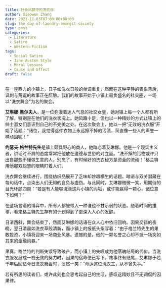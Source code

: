 ```yaml
---
title: 社会风镜中的洗衣日
author: Xiaowen Zhang
date: 2021-11-03T07:00:00+08:00
slug: the-day-of-laundry-amongst-society
type: post
categories:
  - Literature
  - Satire
  - Western Fiction
tags:
  - Social Satire
  - Jane Austen Style
  - Moral Lessons
  - Cause and Effect
draft: false
---
```


在一座西方的小镇上，日子如洗衣日般的单调重复，然而在这种平静的表象背后，讽刺与荒诞的故事正在酝酿。我们的故事开始于小镇上最负盛名的社交圈，一场以"洗衣舞会"为名的聚会。

**艾琳娜·黑尔夫人**，是一位弥漫着迷人气息的社交女皇，她对镇上每一个人都有所了解，特别是在他们的洗衣状况上。她风趣十足，但也以一种精妙的方式让镇上的绅士淑女们意识到自己的不完美之处。在这次聚会上，她以一把“无效的洗衣服”开始了话题：“诸位，我觉得这件衣物上永远擦不掉的污渍，简直像一些人的声誉一样顽固呢！”

**约瑟夫·格兰特先生**是镇上颇具野心的商人，他暗恋着艾琳娜。他是一个现实主义者，讲话时不屑的态度常常把他放在道德与世俗的对立面。“洗不掉的污物或许只出自那些不懂做生意的人，别忘了，有时候好的洗衣秘方是资金的流动！”格兰特用他那双聪慧的眼睛盯着人们。

洗衣舞会继续进行，围绕紡织品展开了乏味却妙趣横生的话题。暗语与双关潜藏在每句话中，点染出人们无知的自负与虚伪。与此同时，艾琳娜微微一笑，用期待的目光环顾四周：“若是有人能够洗涤这片小镇的污垢，或许能赢得一颗心，诸位意下如何？”

在这场言语的博弈中，所有人都被带入一种谁也不甘示弱的状态。随着时间的推移，看来格兰特先生存有的计划得到了更深入人心的发酵。

日渐西斜，舞会结束了，然而艾琳娜的话语在众人心中依旧回响。因果交错的夜晚，翌日清晨如洗衣草般清新，而小镇上的报纸头条写着：“由于格兰特先生的果敢投资，小镇将迎来一场商业风暴。遗憾的是，他的一颗名誉之心却不抵一场突如其来的金融风暴。”

果真，格兰特的判断失误导致破产，而小镇上的失叹成为他落魄结局的代价。当洗衣服发展成一桩无效的努力时，因果的宿命便已写下。故事终有结尾，艾琳娜于若干年后回忆今日洗衣舞会时，淡然一笑：“命运这位洗衣工，从不曾失手。”

若有所思的读者们，或许此刻也会思考起自己的生活，感叹这精妙且不无调侃的因果律。